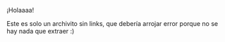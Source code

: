 ¡Holaaaa!

Este es solo un archivito sin links, que debería arrojar error porque no se hay nada que extraer :)
